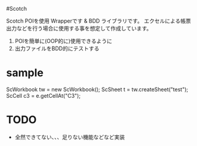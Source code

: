 #Scotch

Scotch POIを使用 Wrapperです & BDD ライブラリです。
エクセルによる帳票出力などを行う場合に使用する事を想定して作成しています。

1. POIを簡単に(OOP的に)使用できるように
2. 出力ファイルをBDD的にテストする 


# sample
   ScWorkbook tw = new ScWorkbook();
   ScSheet t = tw.createSheet("test");
   ScCell c3 = e.getCellAt("C3");

# TODO
* 全然できてない、、、足りない機能などなど実装


